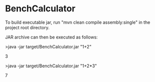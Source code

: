 # BenchCalculator
To build executable jar, run "mvn clean compile assembly:single" in the project root directory.

JAR archive can then be executed as follows:

\>java -jar target/BenchCalculator.jar "1+2"

3

\>java -jar target/BenchCalculator.jar "1+2*3"

7
